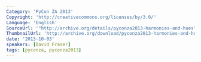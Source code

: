 ```yaml
---
Category: 'PyCon ZA 2013'
Copyright: 'http://creativecommons.org/licenses/by/3.0/'
Language: 'English'
SourceUrl: '"http://archive.org/details/pyconza2013-harmonies-and-hues"'
ThumbnailUrl: 'http://archive.org/download/pyconza2013-harmonies-and-hues/pyconza2013-harmonies-and-hues.thumbs/pyconza2013-harmonies-and-hues_000930.jpg'
date: '2013-10-03'
speakers: [David Fraser]
tags: [pyconza, pyconza2013]
---
```


